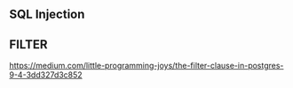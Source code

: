## SQL Injection

## FILTER
https://medium.com/little-programming-joys/the-filter-clause-in-postgres-9-4-3dd327d3c852
